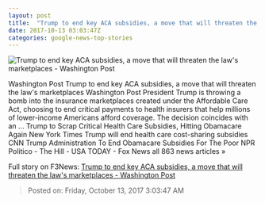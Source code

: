 ```yaml
---
layout: post
title:  "Trump to end key ACA subsidies, a move that will threaten the law's marketplaces - Washington Post"
date: 2017-10-13 03:03:47Z
categories: google-news-top-stories
---
```


![Trump to end key ACA subsidies, a move that will threaten the law's marketplaces - Washington Post](https://img.washingtonpost.com/rf/image_1484w/2010-2019/WashingtonPost/2017/08/09/Others/Images/2017-08-09/healthcare.gov.JPG?t=20170517)

Washington Post Trump to end key ACA subsidies, a move that will threaten the law's marketplaces Washington Post President Trump is throwing a bomb into the insurance marketplaces created under the Affordable Care Act, choosing to end critical payments to health insurers that help millions of lower-income Americans afford coverage. The decision coincides with an ... Trump to Scrap Critical Health Care Subsidies, Hitting Obamacare Again New York Times Trump will end health care cost-sharing subsidies CNN Trump Administration To End Obamacare Subsidies For The Poor NPR Politico - The Hill - USA TODAY - Fox News all 863 news articles »


Full story on F3News: [Trump to end key ACA subsidies, a move that will threaten the law's marketplaces - Washington Post](http://www.f3nws.com/n/ApX2JC)

> Posted on: Friday, October 13, 2017 3:03:47 AM
